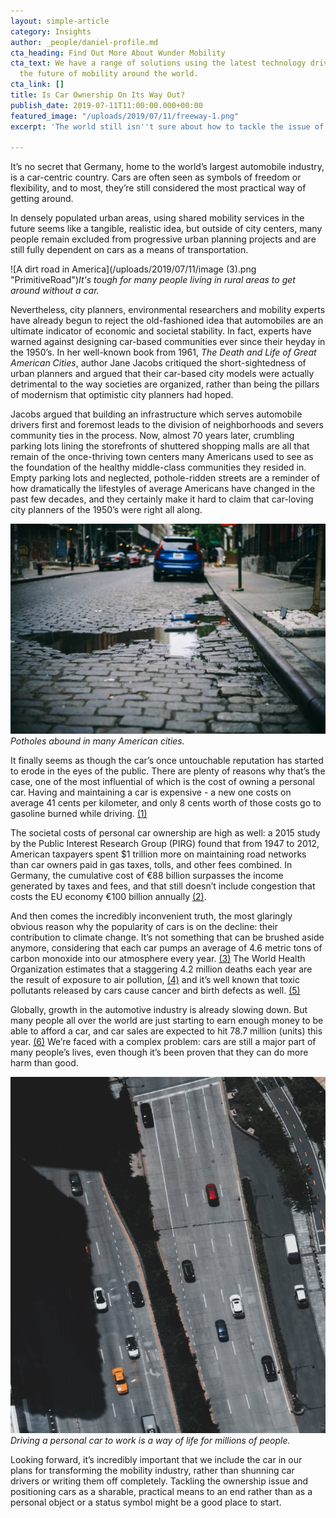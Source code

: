 ```yaml
---
layout: simple-article
category: Insights
author: _people/daniel-profile.md
cta_heading: Find Out More About Wunder Mobility
cta_text: We have a range of solutions using the latest technology driving forward
  the future of mobility around the world.
cta_link: []
title: Is Car Ownership On Its Way Out?
publish_date: 2019-07-11T11:00:00.000+00:00
featured_image: "/uploads/2019/07/11/freeway-1.png"
excerpt: 'The world still isn''t sure about how to tackle the issue of car ownership. '

---
```

It’s no secret that Germany, home to the world’s largest automobile industry, is a car-centric country. Cars are often seen as symbols of freedom or flexibility, and to most, they’re still considered the most practical way of getting around.

In densely populated urban areas, using shared mobility services in the future seems like a tangible, realistic idea, but outside of city centers, many people remain excluded from progressive urban planning projects and are still fully dependent on cars as a means of transportation.

![A dirt road in America](/uploads/2019/07/11/image (3).png "PrimitiveRoad")_It's tough for many people living in rural areas to get around without a car._

Nevertheless, city planners, environmental researchers and mobility experts have already begun to reject the old-fashioned idea that automobiles are an ultimate indicator of economic and societal stability. In fact, experts have warned against designing car-based communities ever since their heyday in the 1950’s. In her well-known book from 1961, _The Death and Life of Great American Cities_, author Jane Jacobs critiqued the short-sightedness of urban planners and argued that their car-based city models were actually detrimental to the way societies are organized, rather than being the pillars of modernism that optimistic city planners had hoped.

Jacobs argued that building an infrastructure which serves automobile drivers first and foremost leads to the division of neighborhoods and severs community ties in the process. Now, almost 70 years later, crumbling parking lots lining the storefronts of shuttered shopping malls are all that remain of the once-thriving town centers many Americans used to see as the foundation of the healthy middle-class communities they resided in. Empty parking lots and neglected, pothole-ridden streets are a reminder of how dramatically the lifestyles of average Americans have changed in the past few decades, and they certainly make it hard to claim that car-loving city planners of the 1950’s were right all along.

![](/uploads/2019/07/11/americacar4.jpeg)_Potholes abound in many American cities._ 

It finally seems as though the car’s once untouchable reputation has started to erode in the eyes of the public. There are plenty of reasons why that’s the case, one of the most influential of which is the cost of owning a personal car. Having and maintaining a car is expensive - a new one costs on average 41 cents per kilometer, and only 8 cents worth of those costs go to gasoline burned while driving. [(1)](http://www.adac.de/_mmm/pdf/autokostenuebersicht_47085.pdf "ADAC Report")

The societal costs of personal car ownership are high as well: a 2015 study by the Public Interest Research Group (PIRG) found that from 1947 to 2012, American taxpayers spent $1 trillion more on maintaining road networks than car owners paid in gas taxes, tolls, and other fees combined. In Germany, the cumulative cost of €88 billion surpasses the income generated by taxes and fees, and that still doesn’t include congestion that costs the EU economy €100 billion annually [(2)](https://ec.europa.eu/transport/themes/urban/urban_mobility_en "EC Report").

And then comes the incredibly inconvenient truth, the most glaringly obvious reason why the popularity of cars is on the decline: their contribution to climate change. It’s not something that can be brushed aside anymore, considering that each car pumps an average of 4.6 metric tons of carbon monoxide into our atmosphere every year. [(3)](https://www.epa.gov/greenvehicles/greenhouse-gas-emissions-typical-passenger-vehicle "EPA Report") The World Health Organization estimates that a staggering 4.2 million deaths each year are the result of exposure to air pollution, [(4)](https://www.who.int/airpollution/ambient/en/ "WHO Air Pollution") and it’s well known that toxic pollutants released by cars cause cancer and birth defects as well. [(5)](https://www.cancer.org/latest-news/world-health-organization-outdoor-air-pollution-causes-cancer.html "American Cancer Association")

Globally, growth in the automotive industry is already slowing down. But many people all over the world are just starting to earn enough money to be able to afford a car, and car sales are expected to hit 78.7 million (units) this year. [(6)](https://www.statista.com/statistics/200002/international-car-sales-since-1990/ "Statista") We’re faced with a complex problem: cars are still a major part of many people’s lives, even though it’s been proven that they can do more harm than good.

![](/uploads/2019/07/11/freeway-1.png)_Driving a personal car to work is a way of life for millions of people._

Looking forward, it’s incredibly important that we include the car in our plans for transforming the mobility industry, rather than shunning car drivers or writing them off completely. Tackling the ownership issue and positioning cars as a sharable, practical means to an end rather than as a personal object or a status symbol might be a good place to start.